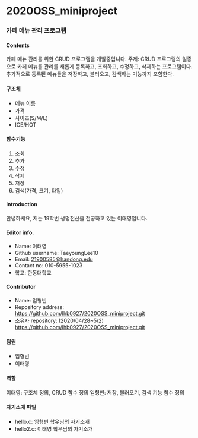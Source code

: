 # 2020OSS_miniproject
### 카페 메뉴 관리 프로그램

#### Contents
카페 메뉴 관리를 위한 CRUD 프로그램을 개발중입니다.
주제: CRUD 프로그램의 일종으로 카페 메뉴를 관리를 새롭게 등록하고, 조회하고, 수정하고, 삭제하는 프로그램이다. 추가적으로 등록된 메뉴들을 저장하고, 불러오고, 감색하는 기능까지 포함한다.

#### 구조체
* 메뉴 이름
* 가격
* 사이즈(S/M/L)
* ICE/HOT

#### 함수기능
  1. 조회
  2. 추가
  3. 수정
  4. 삭제
  5. 저장
  6. 검색(가격, 크기, 타입)

#### Introduction
안녕하세요, 저는 19학번 생명전산을 전공하고 있는 이태영입니다.

#### Editor info.
* Name: 이태영
* Github username: TaeyoungLee10
* Email: 21900585@handong.edu
* Contact no: 010-5955-1023
* 학교: 한동대학교

#### Contributor
* Name: 임형빈
* Repository address: <https://github.com/lhb0927/2020OSS_miniproject.git>
* 소유자 repository: (2020/04/28~5/2) <https://github.com/lhb0927/2020OSS_miniproject.git>

#### 팀원
* 임형빈
* 이태영

#### 역할
 이태영: 구조체 정의, CRUD 함수 정의 
 임형빈: 저장, 불러오기, 검색 기능 함수 정의
 
#### 자기소개 파일
* hello.c: 임형빈 학우님의 자기소개
* hello2.c: 이태영 학우님의 자기소개
